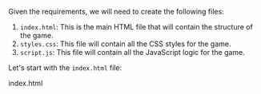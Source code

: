 Given the requirements, we will need to create the following files:

1. `index.html`: This is the main HTML file that will contain the structure of the game.
2. `styles.css`: This file will contain all the CSS styles for the game.
3. `script.js`: This file will contain all the JavaScript logic for the game.

Let's start with the `index.html` file:

index.html

